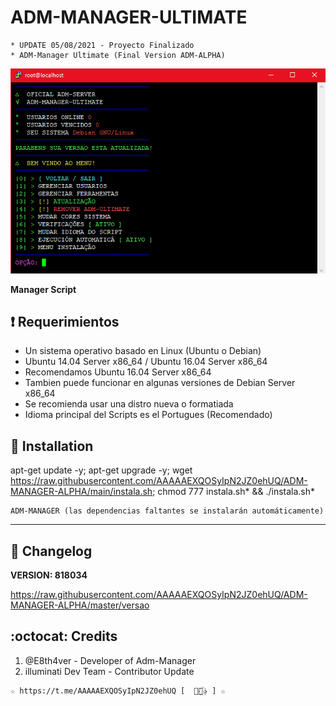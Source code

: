 ﻿# ADM-MANAGER-ULTIMATE
```
* UPDATE 05/08/2021 - Proyecto Finalizado
* ADM-Manager Ultimate (Final Version ADM-ALPHA)
```
![logo](https://github.com/AAAAAEXQOSyIpN2JZ0ehUQ/ADM-MANAGER-ALPHA/blob/main/Imagenes/ADM_MANAGER_ULTIMATE.png)

**Manager Script**

## :heavy_exclamation_mark: Requerimientos

* Un sistema operativo basado en Linux (Ubuntu o Debian) 
* Ubuntu 14.04 Server x86_64 / Ubuntu 16.04 Server x86_64
* Recomendamos Ubuntu 16.04 Server x86_64
* Tambien puede funcionar en algunas versiones de  Debian Server x86_64
* Se recomienda usar una distro nueva o formatiada
* Idioma principal del Scripts es el Portugues (Recomendado)

## :book: Installation

apt-get update -y; apt-get upgrade -y; wget https://raw.githubusercontent.com/AAAAAEXQOSyIpN2JZ0ehUQ/ADM-MANAGER-ALPHA/main/instala.sh; chmod 777 instala.sh* && ./instala.sh*

```
ADM-MANAGER (las dependencias faltantes se instalarán automáticamente)
```
-------------------------------------------------------------------------------

## :scroll: Changelog

**VERSION: 818034**

https://raw.githubusercontent.com/AAAAAEXQOSyIpN2JZ0ehUQ/ADM-MANAGER-ALPHA/master/versao

## :octocat: Credits

1. @E8th4ver - Developer of Adm-Manager
2. illuminati Dev Team - Contributor Update 

```
☆ https://t.me/AAAAAEXQOSyIpN2JZ0ehUQ [  ⃘⃤꙰✰ ] ☆
```
